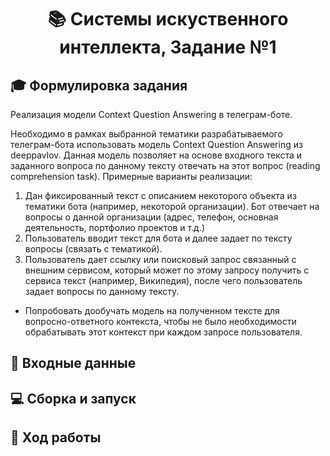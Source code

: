 <div class="myWrapper" align="center" markdown="1">

# :books: Системы искуственного интеллекта, Задание №1

</div>

## :mortar_board: Формулировка задания

Реализация модели Context Question Answering в телеграм-боте.
 
Необходимо в рамках выбранной тематики разрабатываемого телеграм-бота использовать модель Context Question Answering из deeppavlov. Данная модель позволяет на основе входного текста и заданного вопроса по данному тексту отвечать на этот вопрос (reading comprehension task). Примерные варианты реализации:
1. Дан фиксированный текст с описанием некоторого объекта из тематики бота (например, некоторой организации). Бот отвечает на вопросы о данной организации (адрес, телефон, основная деятельность, портфолио проектов и т.д.)
2. Пользователь вводит текст для бота и далее задает по тексту вопросы (связать с тематикой).
3. Пользователь дает ссылку или поисковый запрос связанный с внешним сервисом, который может по этому запросу получить с сервиса текст (например, Википедия), после чего пользователь задает вопросы по данному тексту.

- Попробовать дообучать модель на полученном тексте для вопросно-ответного контекста, чтобы не было необходимости обрабатывать этот контекст при каждом запросе пользователя.

## :scroll: Входные данные

## :computer: Сборка и запуск

## :movie_camera: Ход работы
